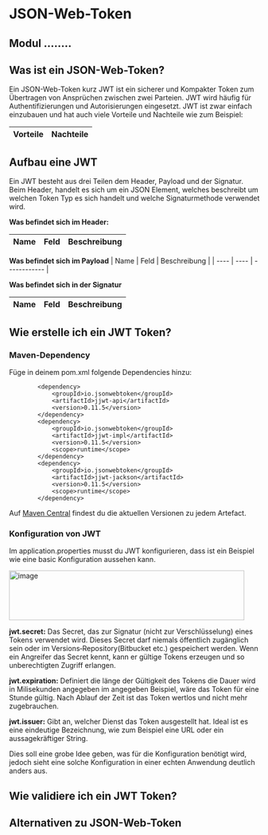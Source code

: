 # JSON-Web-Token

## Modul ........

## Was ist ein JSON-Web-Token?

Ein JSON-Web-Token kurz JWT ist ein sicherer und Kompakter Token zum Übertragen von Ansprüchen zwischen zwei Parteien. JWT wird häufig für Authentifizierungen und Autorisierungen eingesetzt. JWT ist zwar einfach einzubauen und hat auch viele Vorteile und Nachteile wie zum Beispiel:

| Vorteile | Nachteile |
| -------- | --------- |




## Aufbau eine JWT
Ein JWT besteht aus drei Teilen dem Header, Payload und der Signatur. Beim Header, handelt es sich um ein JSON Element, welches beschreibt um welchen Token Typ es sich handelt und welche Signaturmethode verwendet wird. 

**Was befindet sich im Header:**

| Name | Feld | Beschreibung |
| ---- | ---- | ------------ |

**Was befindet sich im  Payload**
| Name | Feld | Beschreibung |
| ---- | ---- | ------------ |

**Was befindet sich in der Signatur**

| Name | Feld | Beschreibung |
| ---- | ---- | ------------ |



## Wie erstelle ich ein JWT Token?

### Maven-Dependency

Füge in deinem pom.xml folgende Dependencies hinzu:

```
        <dependency>
            <groupId>io.jsonwebtoken</groupId>
            <artifactId>jjwt-api</artifactId>
            <version>0.11.5</version>
        </dependency>
        <dependency>
            <groupId>io.jsonwebtoken</groupId>
            <artifactId>jjwt-impl</artifactId>
            <version>0.11.5</version>
            <scope>runtime</scope>
        </dependency>
        <dependency>
            <groupId>io.jsonwebtoken</groupId>
            <artifactId>jjwt-jackson</artifactId>
            <version>0.11.5</version>
            <scope>runtime</scope>
        </dependency>
```

Auf [Maven Central](https://central.sonatype.com/) findest du die aktuellen Versionen zu jedem Artefact.

### Konfiguration von JWT

Im application.properties musst du JWT konfigurieren, dass ist ein Beispiel wie eine basic Konfiguration aussehen kann.

<img width="473" height="100" alt="image" src="https://github.com/user-attachments/assets/f44abba6-40a4-4e99-83ba-a5f41a8d7aa4" />

**jwt.secret:** Das Secret, das zur Signatur (nicht zur Verschlüsselung) eines Tokens verwendet wird. Dieses Secret darf niemals öffentlich zugänglich sein oder im Versions‑Repository(Bitbucket etc.) gespeichert werden. Wenn ein Angreifer das Secret kennt, kann er gültige Tokens erzeugen und so unberechtigten Zugriff erlangen.

**jwt.expiration:** Definiert die länge der Gültigkeit des Tokens die Dauer wird in Milisekunden angegeben im angegeben Beispiel, wäre das Token für eine Stunde gültig. Nach Ablauf der Zeit ist das Token wertlos und nicht mehr zugebrauchen.

**jwt.issuer:** Gibt an, welcher Dienst das Token ausgestellt hat. Ideal ist es eine eindeutige Bezeichnung, wie zum Beispiel eine URL oder ein aussagekräftiger String.

Dies soll eine grobe Idee geben, was für die Konfiguration benötigt wird, jedoch sieht eine solche Konfiguration in einer echten Anwendung deutlich anders aus.








## Wie validiere ich ein JWT Token?



## Alternativen zu JSON-Web-Token

